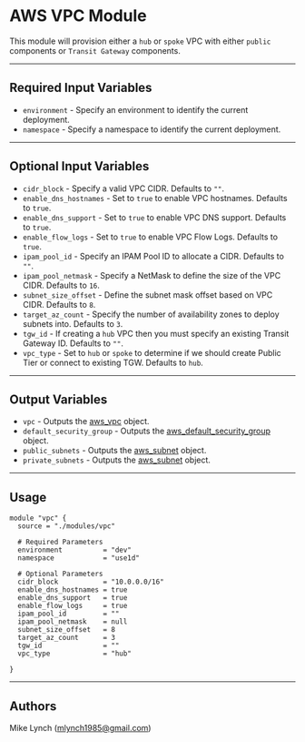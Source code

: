 # AWS VPC Module

This module will provision either a `hub` or `spoke` VPC with either `public` components or `Transit Gateway` components.

---

## Required Input Variables

- `environment` - Specify an environment to identify the current deployment.
- `namespace` - Specify a namespace to identify the current deployment.

---

## Optional Input Variables

- `cidr_block` - Specify a valid VPC CIDR. Defaults to `""`.
- `enable_dns_hostnames` - Set to `true` to enable VPC hostnames. Defaults to `true`.
- `enable_dns_support` - Set to `true` to enable VPC DNS support. Defaults to `true`.
- `enable_flow_logs` - Set to `true` to enable VPC Flow Logs. Defaults to `true`.
- `ipam_pool_id` - Specify an IPAM Pool ID to allocate a CIDR. Defaults to `""`.
- `ipam_pool_netmask` - Specify a NetMask to define the size of the VPC CIDR. Defaults to `16`.
- `subnet_size_offset` - Define the subnet mask offset based on VPC CIDR. Defaults to `8`.
- `target_az_count` - Specify the number of availability zones to deploy subnets into. Defaults to `3`.
- `tgw_id` - If creating a `hub` VPC then you must specify an existing Transit Gateway ID. Defaults to `""`.
- `vpc_type` - Set to `hub` or `spoke` to determine if we should create Public Tier or connect to existing TGW. Defaults to `hub`.

---

## Output Variables

- `vpc` - Outputs the [aws_vpc](https://registry.terraform.io/providers/hashicorp/aws/latest/docs/resources/vpc) object.
- `default_security_group` - Outputs the [aws_default_security_group](https://registry.terraform.io/providers/hashicorp/aws/latest/docs/resources/default_security_group) object.
- `public_subnets` - Outputs the [aws_subnet](https://registry.terraform.io/providers/hashicorp/aws/latest/docs/resources/subnet) object.
- `private_subnets` - Outputs the [aws_subnet](https://registry.terraform.io/providers/hashicorp/aws/latest/docs/resources/subnet) object.

---

## Usage

```hcl
module "vpc" {
  source = "./modules/vpc"

  # Required Parameters
  environment          = "dev"
  namespace            = "use1d"

  # Optional Parameters
  cidr_block           = "10.0.0.0/16"
  enable_dns_hostnames = true
  enable_dns_support   = true
  enable_flow_logs     = true
  ipam_pool_id         = ""
  ipam_pool_netmask    = null
  subnet_size_offset   = 8
  target_az_count      = 3
  tgw_id               = ""
  vpc_type             = "hub"

}
```

---

## Authors

Mike Lynch ([mlynch1985@gmail.com](mailto:mlynch1985@gmail.com))
